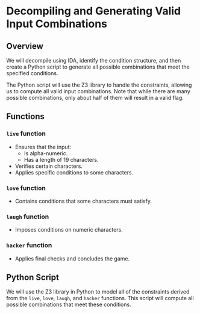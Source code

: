 # Decompiling and Generating Valid Input Combinations

## Overview
We will decompile using IDA, identify the condition structure, and then create a Python script to generate all possible combinations that meet the specified conditions.

The Python script will use the Z3 library to handle the constraints, allowing us to compute all valid input combinations. Note that while there are many possible combinations, only about half of them will result in a valid flag.

## Functions

### `live` function
- Ensures that the input:
  - Is alpha-numeric.
  - Has a length of 19 characters.
- Verifies certain characters.
- Applies specific conditions to some characters.

### `love` function
- Contains conditions that some characters must satisfy.

### `laugh` function
- Imposes conditions on numeric characters.

### `hacker` function
- Applies final checks and concludes the game.

## Python Script
We will use the Z3 library in Python to model all of the constraints derived from the `live`, `love`, `laugh`, and `hacker` functions. This script will compute all possible combinations that meet these conditions.
